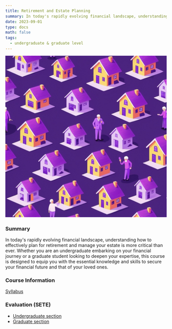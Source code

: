 ```yaml
---
title: Retirement and Estate Planning
summary: In today's rapidly evolving financial landscape, understanding how to effectively plan for retirement and manage your estate is more critical than ever. Whether you are an undergraduate embarking on your financial journey or a graduate student looking to deepen your expertise, this course is designed to equip you with the essential knowledge and skills to secure your financial future and that of your loved ones.
date: 2023-09-01
type: docs
math: false
tags:
  - undergraduate & graduate level
---
```

![alt text](featured.jpg "Title")

### Summary
In today's rapidly evolving financial landscape, understanding how to effectively plan for retirement and manage your estate is more critical than ever. Whether you are an undergraduate embarking on your financial journey or a graduate student looking to deepen your expertise, this course is designed to equip you with the essential knowledge and skills to secure your financial future and that of your loved ones.

### Course Information
[Syllabus](https://drive.google.com/file/d/1grvHPmXkh7HSqTeeG8wf59nhaODk28-y/view?usp=sharing)


### Evaluation (SETE)
* [Undergraduate section](https://drive.google.com/file/d/1DKJBU3KS8Sa8tczihev_3sYkdtzmsOck/view?usp=sharing)
* [Graduate section](https://drive.google.com/file/d/1JBKUsiPl6R7oEEqCusvDU6yu8fMxsbUv/view?usp=sharing)